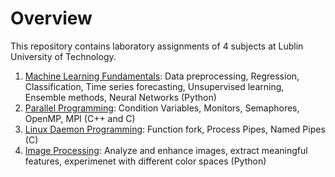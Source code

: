 # Overview 

This repository contains laboratory assignments of 4 subjects at Lublin University of Technology.
1. [Machine Learning Fundamentals](ML%20Fundamentals/): Data preprocessing, Regression, Classification, Time series forecasting, Unsupervised learning, Ensemble methods, Neural Networks (Python)
2. [Parallel Programming](Parallel%20Prog): Condition Variables, Monitors, Semaphores, OpenMP, MPI  (C++ and C)
3. [Linux Daemon Programming](Linux%20Daemon): Function fork, Process Pipes, Named Pipes (C)
4. [Image Processing](Image%20Processing): Analyze and enhance images, extract meaningful features, experimenet with different color spaces (Python)
